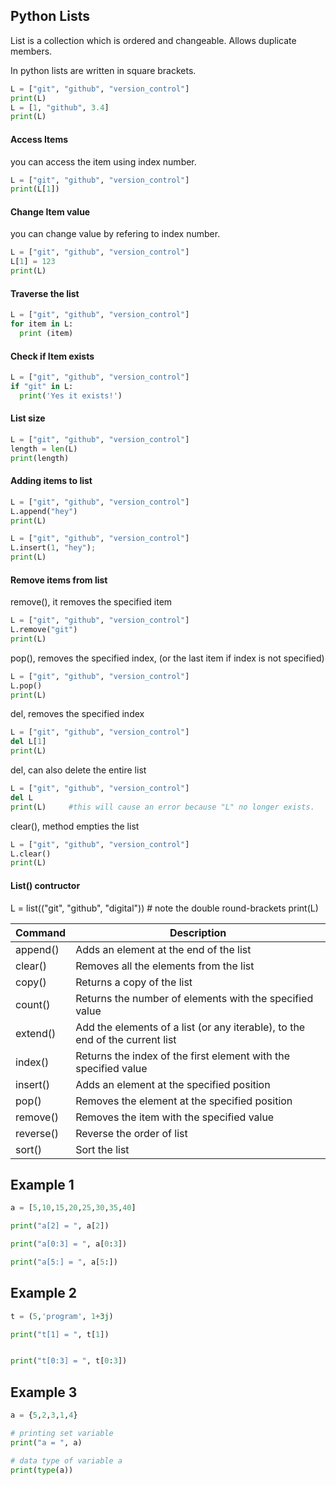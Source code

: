 ## Python Lists

List is a collection which is ordered and changeable. Allows duplicate members.

In python lists are written in square brackets.

```python
L = ["git", "github", "version_control"]
print(L)
L = [1, "github", 3.4]
print(L)
```
#### Access Items

you can access the item using index number.

```python
L = ["git", "github", "version_control"]
print(L[1])
```
#### Change Item value

you can change value by refering to index number.

```python
L = ["git", "github", "version_control"]
L[1] = 123
print(L)
```
#### Traverse the list

```python
L = ["git", "github", "version_control"]
for item in L:
  print (item)
```

#### Check if Item exists

```python
L = ["git", "github", "version_control"]
if "git" in L:
  print('Yes it exists!')
```

#### List size

```python
L = ["git", "github", "version_control"]
length = len(L)
print(length)
```

#### Adding items to list

```python
L = ["git", "github", "version_control"]
L.append("hey")
print(L)
```

```python
L = ["git", "github", "version_control"]
L.insert(1, "hey");
print(L)
```

#### Remove items from list

remove(), it removes the specified item

```python
L = ["git", "github", "version_control"]
L.remove("git")
print(L)
```

pop(), removes the specified index, (or the last item if index is not specified)

```python
L = ["git", "github", "version_control"]
L.pop()
print(L)
```

del, removes the specified index

```python
L = ["git", "github", "version_control"]
del L[1]
print(L)
```

del, can also delete the entire list

```python
L = ["git", "github", "version_control"]
del L
print(L)     #this will cause an error because "L" no longer exists.
```

clear(), method empties the list

```python
L = ["git", "github", "version_control"]
L.clear()
print(L)
```

#### List() contructor

L = list(("git", "github", "digital")) # note the double round-brackets
print(L)

| Command | Description |
| --- | --- |
| append() | Adds an element at the end of the list |
| clear() | Removes all the elements from the list |
| copy() | Returns a copy of the list |
| count() | Returns the number of elements with the specified value |
| extend() | Add the elements of a list (or any iterable), to the end of the current list |
| index() | Returns the index of the first element with the specified value |
| insert() | Adds an element at the specified position |
| pop() | Removes the element at the specified position |
| remove() | Removes the item with the specified value |
| reverse() | Reverse the order of list |
| sort() | Sort the list |

## Example 1

```python
a = [5,10,15,20,25,30,35,40]

print("a[2] = ", a[2])

print("a[0:3] = ", a[0:3])

print("a[5:] = ", a[5:])
```

## Example 2

```python
t = (5,'program', 1+3j)

print("t[1] = ", t[1])


print("t[0:3] = ", t[0:3])
```

## Example 3

```python
a = {5,2,3,1,4}

# printing set variable
print("a = ", a)

# data type of variable a
print(type(a))
```
